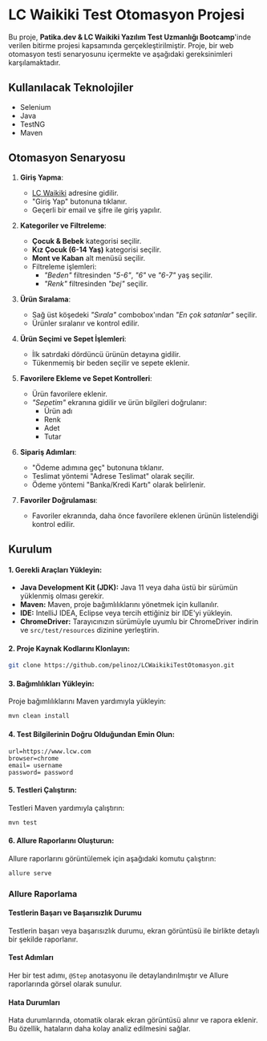 
# LC Waikiki Test Otomasyon Projesi

Bu proje, **Patika.dev & LC Waikiki Yazılım Test Uzmanlığı Bootcamp**'inde verilen bitirme projesi kapsamında gerçekleştirilmiştir. Proje, bir web otomasyon testi senaryosunu içermekte ve aşağıdaki gereksinimleri karşılamaktadır.

## Kullanılacak Teknolojiler

- Selenium
- Java
- TestNG
- Maven

## Otomasyon Senaryosu

1. **Giriş Yapma**:
   - [LC Waikiki](https://www.lcw.com/) adresine gidilir.
   - "Giriş Yap" butonuna tıklanır.
   - Geçerli bir email ve şifre ile giriş yapılır.

2. **Kategoriler ve Filtreleme**:
   - **Çocuk & Bebek** kategorisi seçilir.
   - **Kız Çocuk (6-14 Yaş)** kategorisi seçilir.
   - **Mont ve Kaban** alt menüsü seçilir.
   - Filtreleme işlemleri:
     - *"Beden"* filtresinden *"5-6"*, *"6"* ve *"6-7"* yaş seçilir.
     - *"Renk"* filtresinden *"bej"* seçilir.

3. **Ürün Sıralama**:
   - Sağ üst köşedeki *"Sırala"* combobox'ından *"En çok satanlar"* seçilir.
   - Ürünler sıralanır ve kontrol edilir.

4. **Ürün Seçimi ve Sepet İşlemleri**:
   - İlk satırdaki dördüncü ürünün detayına gidilir.
   - Tükenmemiş bir beden seçilir ve sepete eklenir.

5. **Favorilere Ekleme ve Sepet Kontrolleri**:
   - Ürün favorilere eklenir.
   - *"Sepetim"* ekranına gidilir ve ürün bilgileri doğrulanır:
     - Ürün adı
     - Renk
     - Adet
     - Tutar

6. **Sipariş Adımları**:
   - "Ödeme adımına geç" butonuna tıklanır.
   - Teslimat yöntemi "Adrese Teslimat" olarak seçilir.
   - Ödeme yöntemi "Banka/Kredi Kartı" olarak belirlenir.

7. **Favoriler Doğrulaması**:
   - Favoriler ekranında, daha önce favorilere eklenen ürünün listelendiği kontrol edilir.


## Kurulum


#### 1. **Gerekli Araçları Yükleyin:**
- **Java Development Kit (JDK):** Java 11 veya daha üstü bir sürümün yüklenmiş olması gerekir.
- **Maven:** Maven, proje bağımlılıklarını yönetmek için kullanılır.
- **IDE:** IntelliJ IDEA, Eclipse veya tercih ettiğiniz bir IDE'yi yükleyin.
- **ChromeDriver:** Tarayıcınızın sürümüyle uyumlu bir ChromeDriver indirin ve `src/test/resources` dizinine yerleştirin.

#### 2. **Proje Kaynak Kodlarını Klonlayın:**
```bash
git clone https://github.com/pelinoz/LCWaikikiTestOtomasyon.git
```

#### 3. **Bağımlılıkları Yükleyin:**
Proje bağımlılıklarını Maven yardımıyla yükleyin:
```bash
mvn clean install
```

#### 4. **Test Bilgilerinin Doğru Olduğundan Emin Olun:**
```properties
url=https://www.lcw.com
browser=chrome
email= username
password= password
```

#### 5. **Testleri Çalıştırın:**
Testleri Maven yardımıyla çalıştırın:
```bash
mvn test
```

#### 6. **Allure Raporlarını Oluşturun:**
Allure raporlarını görüntülemek için aşağıdaki komutu çalıştırın:
```bash
allure serve
```

### **Allure Raporlama**

#### **Testlerin Başarı ve Başarısızlık Durumu**
Testlerin başarı veya başarısızlık durumu, ekran görüntüsü ile birlikte detaylı bir şekilde raporlanır.

#### **Test Adımları**
Her bir test adımı, `@Step` anotasyonu ile detaylandırılmıştır ve Allure raporlarında görsel olarak sunulur.

#### **Hata Durumları**
Hata durumlarında, otomatik olarak ekran görüntüsü alınır ve rapora eklenir. Bu özellik, hataların daha kolay analiz edilmesini sağlar.



